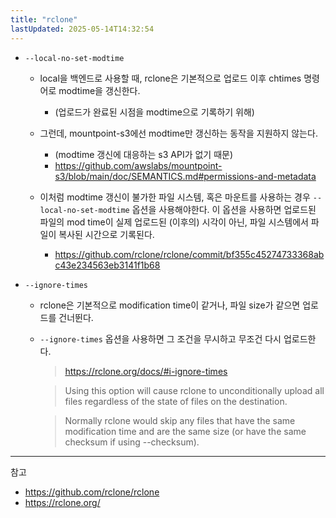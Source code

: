 ```yaml
---
title: "rclone"
lastUpdated: 2025-05-14T14:32:54
---
```


- `--local-no-set-modtime`
  - local을 백엔드로 사용할 때, rclone은 기본적으로 업로드 이후 chtimes 명령어로 modtime을 갱신한다.
    - (업로드가 완료된 시점을 modtime으로 기록하기 위해)
  - 그런데, mountpoint-s3에선 modtime만 갱신하는 동작을 지원하지 않는다.
    - (modtime 갱신에 대응하는 s3 API가 없기 때문)
    - <https://github.com/awslabs/mountpoint-s3/blob/main/doc/SEMANTICS.md#permissions-and-metadata>

  - 이처럼 modtime 갱신이 불가한 파일 시스템, 혹은 마운트를 사용하는 경우 `--local-no-set-modtime` 옵션을 사용해야한다. 이 옵션을 사용하면 업로드된 파일의 mod time이 실제 업로드된 (이후의) 시각이 아닌, 파일 시스템에서 파일이 복사된 시간으로 기록된다.
    - <https://github.com/rclone/rclone/commit/bf355c45274733368abc43e234563eb3141f1b68>

- `--ignore-times`
  - rclone은 기본적으로 modification time이 같거나, 파일 size가 같으면 업로드를 건너뛴다.
  - `--ignore-times` 옵션을 사용하면 그 조건을 무시하고 무조건 다시 업로드한다.

    > <https://rclone.org/docs/#i-ignore-times><br/>

    > Using this option will cause rclone to unconditionally upload all files regardless of the state of files on the destination.<br/>

    > Normally rclone would skip any files that have the same modification time and are the same size (or have the same checksum if using --checksum).

---
참고

- <https://github.com/rclone/rclone>
- <https://rclone.org/>
